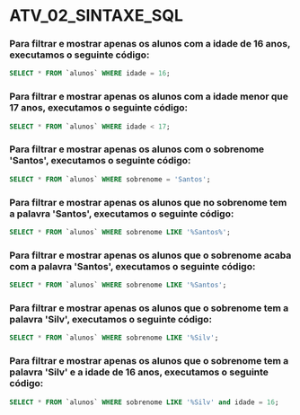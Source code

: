 # ATV_02_SINTAXE_SQL

### Para filtrar e mostrar apenas os alunos com a idade de 16 anos, executamos o seguinte código:
```sql
SELECT * FROM `alunos` WHERE idade = 16; 
```

### Para filtrar e mostrar apenas os alunos com a idade menor que 17 anos, executamos o seguinte código:
```sql
SELECT * FROM `alunos` WHERE idade < 17;
```

### Para filtrar e mostrar apenas os alunos com o sobrenome 'Santos', executamos o seguinte código:
```sql
SELECT * FROM `alunos` WHERE sobrenome = 'Santos'; 
```

### Para filtrar e mostrar apenas os alunos que no sobrenome tem a palavra 'Santos', executamos o seguinte código:
```sql
SELECT * FROM `alunos` WHERE sobrenome LIKE '%Santos%'; 
```

### Para filtrar e mostrar apenas os alunos que o sobrenome acaba com a palavra 'Santos', executamos o seguinte código:
```sql
SELECT * FROM `alunos` WHERE sobrenome LIKE '%Santos'; 
```

### Para filtrar e mostrar apenas os alunos que o sobrenome tem a palavra 'Silv', executamos o seguinte código:
```sql
SELECT * FROM `alunos` WHERE sobrenome LIKE '%Silv'; 
```

### Para filtrar e mostrar apenas os alunos que o sobrenome tem a palavra 'Silv' e a idade de 16 anos, executamos o seguinte código:
```sql
SELECT * FROM `alunos` WHERE sobrenome LIKE '%Silv' and idade = 16; 
```

